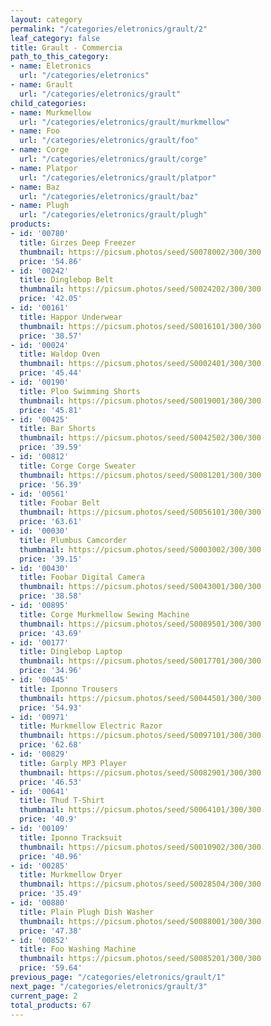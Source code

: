 ```yaml
---
layout: category
permalink: "/categories/eletronics/grault/2"
leaf_category: false
title: Grault - Commercia
path_to_this_category:
- name: Eletronics
  url: "/categories/eletronics"
- name: Grault
  url: "/categories/eletronics/grault"
child_categories:
- name: Murkmellow
  url: "/categories/eletronics/grault/murkmellow"
- name: Foo
  url: "/categories/eletronics/grault/foo"
- name: Corge
  url: "/categories/eletronics/grault/corge"
- name: Platpor
  url: "/categories/eletronics/grault/platpor"
- name: Baz
  url: "/categories/eletronics/grault/baz"
- name: Plugh
  url: "/categories/eletronics/grault/plugh"
products:
- id: '00780'
  title: Girzes Deep Freezer
  thumbnail: https://picsum.photos/seed/S0078002/300/300
  price: '54.86'
- id: '00242'
  title: Dinglebop Belt
  thumbnail: https://picsum.photos/seed/S0024202/300/300
  price: '42.05'
- id: '00161'
  title: Happor Underwear
  thumbnail: https://picsum.photos/seed/S0016101/300/300
  price: '38.57'
- id: '00024'
  title: Waldop Oven
  thumbnail: https://picsum.photos/seed/S0002401/300/300
  price: '45.44'
- id: '00190'
  title: Ploo Swimming Shorts
  thumbnail: https://picsum.photos/seed/S0019001/300/300
  price: '45.81'
- id: '00425'
  title: Bar Shorts
  thumbnail: https://picsum.photos/seed/S0042502/300/300
  price: '39.59'
- id: '00812'
  title: Corge Corge Sweater
  thumbnail: https://picsum.photos/seed/S0081201/300/300
  price: '56.39'
- id: '00561'
  title: Foobar Belt
  thumbnail: https://picsum.photos/seed/S0056101/300/300
  price: '63.61'
- id: '00030'
  title: Plumbus Camcorder
  thumbnail: https://picsum.photos/seed/S0003002/300/300
  price: '39.15'
- id: '00430'
  title: Foobar Digital Camera
  thumbnail: https://picsum.photos/seed/S0043001/300/300
  price: '38.58'
- id: '00895'
  title: Corge Murkmellow Sewing Machine
  thumbnail: https://picsum.photos/seed/S0089501/300/300
  price: '43.69'
- id: '00177'
  title: Dinglebop Laptop
  thumbnail: https://picsum.photos/seed/S0017701/300/300
  price: '34.96'
- id: '00445'
  title: Iponno Trousers
  thumbnail: https://picsum.photos/seed/S0044501/300/300
  price: '54.93'
- id: '00971'
  title: Murkmellow Electric Razor
  thumbnail: https://picsum.photos/seed/S0097101/300/300
  price: '62.68'
- id: '00829'
  title: Garply MP3 Player
  thumbnail: https://picsum.photos/seed/S0082901/300/300
  price: '46.53'
- id: '00641'
  title: Thud T-Shirt
  thumbnail: https://picsum.photos/seed/S0064101/300/300
  price: '40.9'
- id: '00109'
  title: Iponno Tracksuit
  thumbnail: https://picsum.photos/seed/S0010902/300/300
  price: '40.96'
- id: '00285'
  title: Murkmellow Dryer
  thumbnail: https://picsum.photos/seed/S0028504/300/300
  price: '35.49'
- id: '00880'
  title: Plain Plugh Dish Washer
  thumbnail: https://picsum.photos/seed/S0088001/300/300
  price: '47.38'
- id: '00852'
  title: Foo Washing Machine
  thumbnail: https://picsum.photos/seed/S0085201/300/300
  price: '59.64'
previous_page: "/categories/eletronics/grault/1"
next_page: "/categories/eletronics/grault/3"
current_page: 2
total_products: 67
---
```

